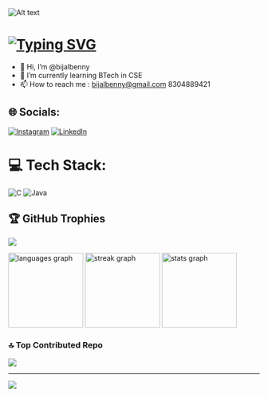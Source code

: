 <img title="a title" alt="Alt text" src="https://media.giphy.com/media/qgQUggAC3Pfv687qPC/giphy.gif">

# [![Typing SVG](https://readme-typing-svg.demolab.com/?lines=Hey+there!+👋;I'm+Bijal+T+Benny)](https://git.io/typing-svg)

- 👋 Hi, I’m @bijalbenny
- 🌱 I’m currently learning BTech in CSE
- 📫 How to reach me  : bijalbenny@gmail.com
                        8304889421

## 🌐 Socials:
  
[![Instagram](https://img.shields.io/badge/Instagram-%23E4405F.svg?logo=Instagram&logoColor=white)](https://instagram.com/bijalbenny)  [![LinkedIn](https://img.shields.io/badge/LinkedIn-%230077B5.svg?logo=linkedin&logoColor=white)](https://linkedin.com/in/bijal-t-benny) 

# 💻 Tech Stack:
![C](https://img.shields.io/badge/c-%2300599C.svg?style=flat&logo=c&logoColor=white)  ![Java](https://img.shields.io/badge/java-%23ED8B00.svg?style=flat&logo=openjdk&logoColor=white)



## 🏆 GitHub Trophies
![](https://github-profile-trophy.vercel.app/?username=bijalbenny&theme=radical&no-frame=false&no-bg=false&margin-w=4)



<div align="left">
  <img src="https://github-readme-stats.vercel.app/api/top-langs?username=bijalbenny&locale=en&hide_title=false&layout=compact&card_width=320&langs_count=5&theme=midnight-purple&hide_border=true&order=2" height="150" alt="languages graph"  />
  <img src="https://streak-stats.demolab.com?user=bijalbenny&locale=en&mode=daily&theme=midnight-purple&hide_border=true&border_radius=5&date_format=j M[ Y]&order=3" height="150" alt="streak graph"  />
  <img src="https://github-readme-stats.vercel.app/api?username=bijalbenny&hide_title=false&hide_rank=true&show_icons=true&include_all_commits=true&count_private=true&disable_animations=false&theme=midnight-purple&locale=en&hide_border=true&order=1" height="150" alt="stats graph"  />
</div>

### 🔝 Top Contributed Repo
![](https://github-contributor-stats.vercel.app/api?username=bijalbenny&limit=5&theme=radical&combine_all_yearly_contributions=true)

---
[![](https://visitcount.itsvg.in/api?id=bijalbenny&icon=0&color=1)](https://visitcount.itsvg.in)
